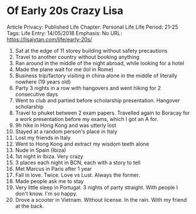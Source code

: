 # Of Early 20s Crazy Lisa

Article Privacy: Published
Life Chapter: Personal Life
Life Period: 21-25
Tags: Life
Entry: 14/05/2018
Emphasis: No
URL:  https://lisajytan.com/life/early-20s/

1. Sat at the edge of 11 storey building without safety precautions 
2. Travel to another country without booking anything 
3. Ran around in the middle of the night abroad, while looking for a hotel
4. Made the plane wait for me (lol in Rome) 
5. Business trip/factory visiting in china alone in the middle of literally nowhere (19 years old)
6. Party 3 nights in a row with hangovers and went hiking for 2 consecutive days 
7. Went to club and partied before scholarship presentation. Hangover scholarship
8. Travel to phuket between 2 exam papers. Travelled again to Boracay for a work presentation before my exams, which I got an A for.
9. 9h hike in Hong Kong and was utterly lost
10. Stayed at a random person's place in Italy
11. Lost my friends in Italy 
12. Went to Hong Kong and extract my wisdom teeth alone 
13. Nude in Spain (Ibiza) 
14. 1st night in Ibiza. Very crazy
15. 3 places each night in BCN, each with a story to tell
16. Met Marcus in Paris after 1 year 
17. Fall in love. Twice. Love vs Lust. Always the former. 
18. Made people ask me to stay
19. Very little sleep in Portugal. 3 nights of party straight. With people I don't know. I'm so happy. 
20. Drove a scooter in Vietnam. Without license. In the rain. With my friend at the back.